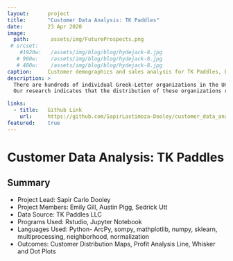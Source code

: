 ```yaml
---
layout:      project
title:       "Customer Data Analysis: TK Paddles"
date:        23 Apr 2020
image:
  path:       assets/img/FutureProspects.png
 # srcset:
    #1920w:   /assets/img/blog/blog/hydejack-8.jpg
   # 960w:    /assets/img/blog/blog/hydejack-8.jpg
   # 480w:    /assets/img/blog/blog/hydejack-8.jpg
caption:     Customer demographics and sales analysis for TK Paddles, LLC.
description: >
  There are hundreds of individual Greek-Letter organizations in the United States, many of which have sub-branches or “chapters” numbering anywhere from two to fifty or more. Of these organizations, a little over one hundred are of Asian Pacific Islander Desi American (APIDA) backgrounds. It is in these organizations that the tradition of gifting decorative paddles - adorned with organizational letters and other customizations - is most common. Through our research, we have made several findings regarding the distributions of these organizations, the member and organization densities across the United States, and the temporal nature of the tradition. 
  Our research indicates that the distribution of these organizations reaches most of the continental United States, save for much of the Rocky Mountain regions, with the highest number and greatest diversity of operating organizations in the Northeast. By researching the temporal distribution of profit earned by TK Paddles, it becomes evident that “Paddle Gifting” is seasonal in nature, with the peaks centering around March and December. Our research reflects the current client base of TK Paddles and what entities should be pursued further in a cost-benefit analysis sense. 

links:
  - title:   Github Link
    url:     https://github.com/SapirLastimoza-Dooley/customer_data_analysis
featured:    true
---
```

# Customer Data Analysis: TK Paddles

## Summary
* Project Lead: Sapir Carlo Dooley
* Project Members: Emily Gill, Austin Pigg, Sedrick Utt
* Data Source: TK Paddles LLC
* Programs Used: Rstudio, Jupyter Notebook
* Languages Used: Python- ArcPy, sompy, mathplotlib, numpy, sklearn, multiprocessing, neighborhood, normalization
* Outcomes: Customer Distribution Maps, Profit Analysis Line, Whisker and Dot Plots



